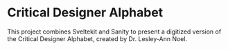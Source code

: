# Critical Designer Alphabet

This project combines Sveltekit and Sanity to present a digitized version of the Critical Designer Alphabet, created by Dr. Lesley-Ann Noel.
